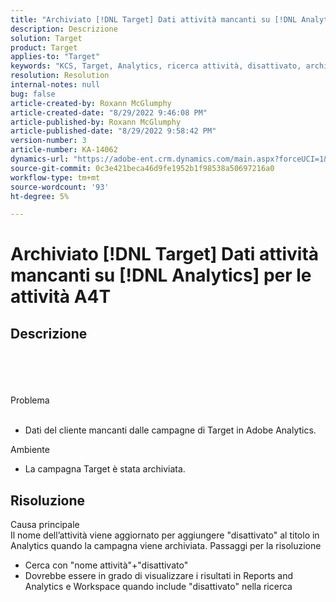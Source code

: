 ```yaml
---
title: "Archiviato [!DNL Target] Dati attività mancanti su [!DNL Analytics] per le attività A4T"
description: Descrizione
solution: Target
product: Target
applies-to: "Target"
keywords: "KCS, Target, Analytics, ricerca attività, disattivato, archiviato"
resolution: Resolution
internal-notes: null
bug: false
article-created-by: Roxann McGlumphy
article-created-date: "8/29/2022 9:46:08 PM"
article-published-by: Roxann McGlumphy
article-published-date: "8/29/2022 9:58:42 PM"
version-number: 3
article-number: KA-14062
dynamics-url: "https://adobe-ent.crm.dynamics.com/main.aspx?forceUCI=1&pagetype=entityrecord&etn=knowledgearticle&id=0e880cf8-e327-ed11-9db1-002248086d3d"
source-git-commit: 0c3e421beca46d9fe1952b1f98538a50697216a0
workflow-type: tm+mt
source-wordcount: '93'
ht-degree: 5%

---
```


# Archiviato [!DNL Target] Dati attività mancanti su [!DNL Analytics] per le attività A4T

## Descrizione

<br><br><br><br>Problema<br><br>
- Dati del cliente mancanti dalle campagne di Target in Adobe Analytics.



Ambiente
- La campagna Target è stata archiviata.



## Risoluzione

Causa principale<br>
Il nome dell’attività viene aggiornato per aggiungere &quot;disattivato&quot; al titolo in Analytics quando la campagna viene archiviata.
Passaggi per la risoluzione
- Cerca con &quot;nome attività&quot;+&quot;disattivato&quot;
- Dovrebbe essere in grado di visualizzare i risultati in Reports and Analytics e Workspace quando include &quot;disattivato&quot; nella ricerca

